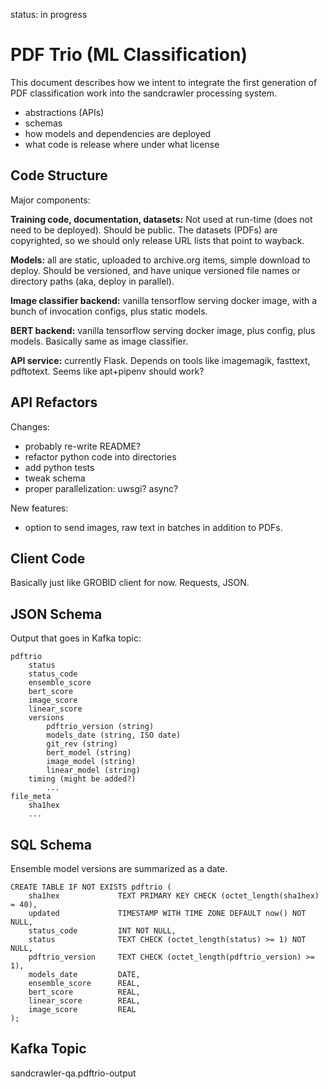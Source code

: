 
status: in progress

PDF Trio (ML Classification)
==============================

This document describes how we intent to integrate the first generation of PDF
classification work into the sandcrawler processing system.

- abstractions (APIs)
- schemas
- how models and dependencies are deployed
- what code is release where under what license


## Code Structure

Major components:

**Training code, documentation, datasets:** Not used at run-time (does not need
to be deployed). Should be public. The datasets (PDFs) are copyrighted, so we
should only release URL lists that point to wayback.

**Models:** all are static, uploaded to archive.org items, simple download to
deploy. Should be versioned, and have unique versioned file names or directory
paths (aka, deploy in parallel).

**Image classifier backend:** vanilla tensorflow serving docker image, with a
bunch of invocation configs, plus static models.

**BERT backend:** vanilla tensorflow serving docker image, plus config, plus
models. Basically same as image classifier.

**API service:** currently Flask. Depends on tools like imagemagik, fasttext,
pdftotext. Seems like apt+pipenv should work?


## API Refactors

Changes:

- probably re-write README?
- refactor python code into directories
- add python tests
- tweak schema
- proper parallelization: uwsgi? async?

New features:

- option to send images, raw text in batches in addition to PDFs.

## Client Code

Basically just like GROBID client for now. Requests, JSON.

## JSON Schema

Output that goes in Kafka topic:

    pdftrio
        status
        status_code
        ensemble_score
        bert_score
        image_score
        linear_score
        versions
            pdftrio_version (string)
            models_date (string, ISO date)
            git_rev (string)
            bert_model (string)
            image_model (string)
            linear_model (string)
        timing (might be added?)
            ...
    file_meta
        sha1hex
        ...


## SQL Schema

Ensemble model versions are summarized as a date.

    CREATE TABLE IF NOT EXISTS pdftrio (
        sha1hex             TEXT PRIMARY KEY CHECK (octet_length(sha1hex) = 40),
        updated             TIMESTAMP WITH TIME ZONE DEFAULT now() NOT NULL,
        status_code         INT NOT NULL,
        status              TEXT CHECK (octet_length(status) >= 1) NOT NULL,
        pdftrio_version     TEXT CHECK (octet_length(pdftrio_version) >= 1),
        models_date         DATE,
        ensemble_score      REAL,
        bert_score          REAL,
        linear_score        REAL,
        image_score         REAL
    );

## Kafka Topic

sandcrawler-qa.pdftrio-output

